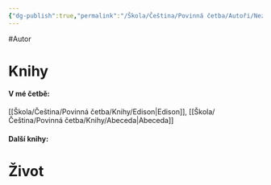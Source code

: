 ```yaml
---
{"dg-publish":true,"permalink":"/Škola/Čeština/Povinná četba/Autoři/Nezval/","created":"2024-03-18T20:55:32.823+01:00","updated":"2024-03-13T18:28:04.704+01:00"}
---
```


#Autor 
# Knihy
#### V mé četbě:
[[Škola/Čeština/Povinná četba/Knihy/Edison\|Edison]], [[Škola/Čeština/Povinná četba/Knihy/Abeceda\|Abeceda]]
#### Další knihy:

# Život

